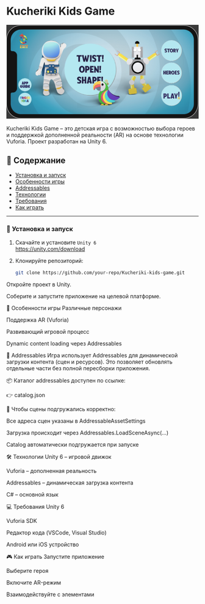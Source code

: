 # Kucheriki Kids Game

![](documentation_images/main_menu.png)

Kucheriki Kids Game – это детская игра с возможностью выбора героев и поддержкой дополненной реальности (AR) на основе технологии Vuforia. Проект разработан на Unity 6.

## 📄 Содержание
- [Установка и запуск](#установка-и-запуск)
- [Особенности игры](#особенности-игры)
- [Addressables](#addressables)
- [Технологии](#технологии)
- [Требования](#требования)
- [Как играть](#как-играть)

---

### 🚀 Установка и запуск

1. Скачайте и установите `Unity 6`  
   https://unity.com/download

2. Клонируйте репозиторий:
   ```bash
   git clone https://github.com/your-repo/Kucheriki-kids-game.git


Откройте проект в Unity.

Соберите и запустите приложение на целевой платформе.

🧠 Особенности игры
Различные персонажи

Поддержка AR (Vuforia)

Развивающий игровой процесс

Dynamic content loading через Addressables

🎯 Addressables
Игра использует Addressables для динамической загрузки контента (сцен и ресурсов). Это позволяет обновлять отдельные части без полной пересборки приложения.

📦 Каталог addressables доступен по ссылке:

👉 catalog.json

🔹 Чтобы сцены подгружались корректно:

Все адреса сцен указаны в AddressableAssetSettings

Загрузка происходит через Addressables.LoadSceneAsync(...)

Catalog автоматически подгружается при запуске

🛠️ Технологии
Unity 6 – игровой движок

Vuforia – дополненная реальность

Addressables – динамическая загрузка контента

C# – основной язык

💻 Требования
Unity 6

Vuforia SDK

Редактор кода (VSCode, Visual Studio)

Android или iOS устройство

🎮 Как играть
Запустите приложение

Выберите героя

Включите AR-режим

Взаимодействуйте с элементами
